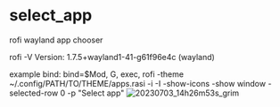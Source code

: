 # select_app
rofi wayland app chooser

rofi -V
Version: 1.7.5+wayland1-41-g61f96e4c (wayland)

example bind:
bind=$Mod, G, exec, rofi -theme ~/.config/PATH/TO/THEME/apps.rasi -i -I -show-icons -show window -selected-row 0 -p "Select app"
![20230703_14h26m53s_grim](https://github.com/CarloCattano/select_app/assets/17380530/a2826905-5720-4701-ba86-0845fc3114e0)
